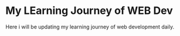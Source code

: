 # My LEarning Journey of WEB Dev 

Here i will be updating my learning journey of web development daily.